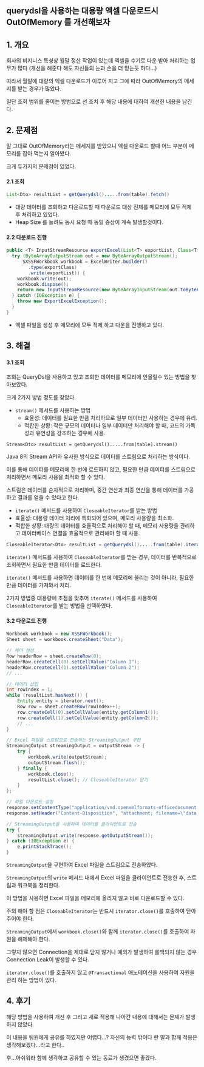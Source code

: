 ## querydsl을 사용하는 대용량 엑셀 다운로드시 OutOfMemory 를 개선해보자

## 1. 개요

회사의 비지니스 특성상 월말 정산 작업이 있는데 엑셀을 수기로 다운 받아 처리하는 업무가 많다 (개선을 해준다 해도 자신들의 눈과 손을 더 믿는듯 하다...)

따라서 월말에 대량의 엑셀 다운로드가 이루어 지고 그에 따라 OutOfMemory의 메세지를 받는 경우가 많았다.

일단 조회 범위를 줄이는 방법으로 선 조치 후 해당 내용에 대하여 개선한 내용을 남긴다.



## 2. 문제점

말 그대로 OutOfMemory라는 메세지를 받았으니 엑셀 다운로드 할때 어느 부분이 메모리를 잡아 먹는지 알아봤다.

크게 두가지의 문제점이 있었다.

#### 2.1 조회

```java
List<Dto> resultList = getQuerydsl().....from(table).fetch()
```

- 대량 데이터를 조회하고 다운로드할 때 다운로드 대상 전체를 메모리에 모두 적체 후 처리하고 있었다.
- Heap Size 를 늘려도 동시 요청 때 동일 증상이 계속 발생할것이다.

#### 

#### 2.2 다운로드 진행

```java
public <T> InputStreamResource exportExcel(List<T> exportList, Class<T> exportClass) {
  try (ByteArrayOutputStream out = new ByteArrayOutputStream();
      SXSSFWorkbook workbook = ExcelWriter.builder()
        .type(exportClass)
        .write(exportList)) {
    workbook.write(out);
    workbook.dispose();
    return new InputStreamResource(new ByteArrayInputStream(out.toByteArray()));
  } catch (IOException e) {
    throw new ExportExcelException();
  }
}
```

- 엑셀 파일을 생성 후 메모리에 모두 적제 하고 다운을 진행하고 있다.



## 3. 해결

#### 3.1 조회

조회는 QueryDsl을 사용하고 있고 조회한 데이터를 메모리에 안올릴수 있는 방법을 찾아보았다.

크게 2가지 방법 정도를 찾았다.



- `stream()` 메서드를 사용하는 방법
  - 효율성: 데이터를 필요한 만큼 처리하므로 일부 데이터만 사용하는 경우에 유리.
  - 적합한 상황: 작은 규모의 데이터나 일부 데이터만 처리해야 할 때, 코드의 가독성과 유연성을 강조하는 경우에 사용.

```
Stream<Dto> resultList = getQuerydsl().....from(table).stream()
```

Java 8의 Stream API와 유사한 방식으로 데이터를 스트림으로 처리하는 방식이다.

이를 통해 데이터를 메모리에 한 번에 로드하지 않고, 필요한 만큼 데이터를 스트림으로 처리하면서 메모리 사용을 최적화 할 수 있다. 

스트림은 데이터를 순차적으로 처리하며, 중간 연산과 최종 연산을 통해 데이터를 가공하고 결과를 얻을 수 있다고 한다.



-  `iterate()` 메서드를 사용하여 `CloseableIterator`를 받는 방법
  - 효율성: 대용량 데이터 처리에 특화되어 있으며, 메모리 사용량을 최소화.
  - 적합한 상황: 대량의 데이터를 효율적으로 처리해야 할 때, 메모리 사용량을 관리하고 데이터베이스 연결을 효율적으로 관리해야 할 때 사용.

```java
CloseableIterator<Dto> resultList = getQuerydsl().....from(table).iterate()
```

`iterate()` 메서드를 사용하여 `CloseableIterator`를 받는 경우, 데이터를 반복적으로 조회하면서 필요한 만큼 데이터를 로드한다. 

`iterate()` 메서드를 사용하면 데이터를 한 번에 메모리에 올리는 것이 아니라, 필요한 만큼 데이터를 가져와서 처리. 



2가지 방법중 대용량에 초점을 맞추어  `iterate()` 메서드를 사용하여 `CloseableIterator`를 받는 방법을 선택하였다.



#### 3.2 다운로드 진행

```java
Workbook workbook = new XSSFWorkbook();
Sheet sheet = workbook.createSheet("Data");

// 헤더 생성
Row headerRow = sheet.createRow(0);
headerRow.createCell(0).setCellValue("Column 1");
headerRow.createCell(1).setCellValue("Column 2");
// ...

// 데이터 삽입
int rowIndex = 1;
while (resultList.hasNext()) {
    Entity entity = iterator.next();
    Row row = sheet.createRow(rowIndex++);
    row.createCell(0).setCellValue(entity.getColumn1());
    row.createCell(1).setCellValue(entity.getColumn2());
    // ...
}

// Excel 파일을 스트림으로 전송하는 StreamingOutput 구현
StreamingOutput streamingOutput = outputStream -> {
    try {
        workbook.write(outputStream);
        outputStream.flush();
    } finally {
        workbook.close();
        resultList.close(); // CloseableIterator 닫기
    }
};

// 파일 다운로드 설정
response.setContentType("application/vnd.openxmlformats-officedocument.spreadsheetml.sheet");
response.setHeader("Content-Disposition", "attachment; filename=\"data.xlsx\"");

// StreamingOutput을 사용하여 데이터를 클라이언트로 전송
try {
    streamingOutput.write(response.getOutputStream());
} catch (IOException e) {
    e.printStackTrace();
}
```

`StreamingOutput`을 구현하여 Excel 파일을 스트림으로 전송하였다. 

`StreamingOutput`의 `write` 메서드 내에서 Excel 파일을 클라이언트로 전송한 후, 스트림과 워크북을 정리한다.

이 방법을 사용하면 Excel 파일을 메모리에 올리지 않고 바로 다운로드할 수 있다.

주의 해야 할 점은 `CloseableIterator`는 반드시 `iterator.close()`를 호출하여 닫아주어야 한다. 

`StreamingOutput`에서 `workbook.close()`와 함께 `iterator.close()`를 호출하여 자원을 해제해야 한다.

그렇지 않으면 Connection을 제대로 닫지 않거나 예외가 발생하여 롤백되지 않는 경우 Connection Leak이 발생할 수 있다.

`iterator.close()`를 호출하지 않고 `@Transactional` 애노테이션을 사용하여 자원을 관리 하는 방법이 있다.



## 4. 후기

해당 방법을 사용하여 개선 후 그리고 새로 적용해 나아간 내용에 대해서는 문제가 발생하지 않았다.

이 내용을 팀원에게 공유를 하였지만 어렵다...? 자신의 능력 밖이다 란 말과 함께 적용은 생각해보겠다...라고 한다..

후...아쉬워라 함께 생각하고 공유할 수 있는 동료가 생겼으면 좋겠다.


